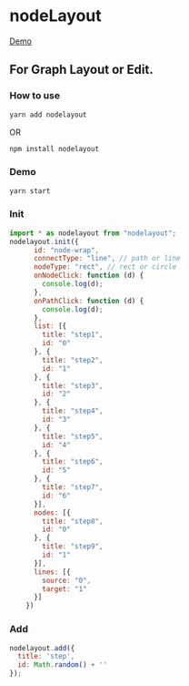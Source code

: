 # nodeLayout

<a href="https://zkboxing.com/nodeLayout/" target="_blank">Demo</a>

## For Graph Layout or Edit.

### How to use

```bash
yarn add nodelayout
```
OR
```bash
npm install nodelayout
```

### Demo
```bash
yarn start
```

### Init
```js
import * as nodelayout from "nodelayout";
nodelayout.init({
      id: "node-wrap",
      connectType: "line", // path or line
      nodeType: "rect", // rect or circle
      onNodeClick: function (d) {
        console.log(d);
      },
      onPathClick: function (d) {
        console.log(d);
      },
      list: [{
        title: "step1",
        id: "0"
      }, {
        title: "step2",
        id: "1"
      }, {
        title: "step3",
        id: "2"
      }, {
        title: "step4",
        id: "3"
      }, {
        title: "step5",
        id: "4"
      }, {
        title: "step6",
        id: "5"
      }, {
        title: "step7",
        id: "6"
      }],
      nodes: [{
        title: "step8",
        id: "0"
      }, {
        title: "step9",
        id: "1"
      }],
      lines: [{
        source: "0",
        target: "1"
      }]
    })
```
### Add
```js
nodelayout.add({
  title: 'step',
  id: Math.random() + ''
});
```